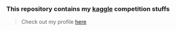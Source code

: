 ### This repository contains my [kaggle](https://www.kaggle.com) competition stuffs

> Check out my profile [here](https://www.kaggle.com/rahultp97)
